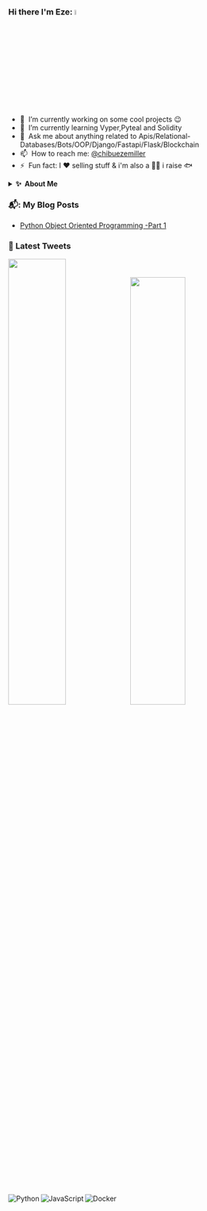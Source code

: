 ### Hi there I'm Eze: <img src="https://media.giphy.com/media/hvRJCLFzcasrR4ia7z/giphy.gif" width="5%">


- 🔭 &nbsp;I’m currently working on some cool projects :wink:
- 🌱 &nbsp;I’m currently learning Vyper,Pyteal and Solidity
- 💬 &nbsp;Ask me about anything related to Apis/Relational-Databases/Bots/OOP/Django/Fastapi/Flask/Blockchain
- 📫 &nbsp;How to reach me: [@chibuezemiller](https://twitter.com/chibuezemiller) 
- ⚡ &nbsp;Fun fact: I :heart: selling stuff  &  i'm also a 🧑‍🌾 i raise 🐟 



<details>
 <summary><b>✨&nbsp;&nbsp;About&nbsp;Me</b></summary>
  <br/>

I am a Sales and Business development professional with over 8 years of experience working for a fortune 500 company turned Fullstack Developer.

### Personal Story
I graduated with a Marketing Degree and have explored the business environment,i have worked in the pharmaceutical space as well as the fmcg sector, my job titles are as follows ;channel innovation executive,Trade marketing representative, Business Development Representaive,Distributor Developer and Sales Manager.

  As a Sales Manager I have Managed and led 11(Eleven) Business Development Represntative and 20 distributors.
  
I have noticed from experience that many business tasks are done manually which led to alot of down time, wastages and ineficiencies.
  
The above business problem of manual and tedious tasks sparked my interest to search for solution ,which led me to programming.
  
Python was my first language and because its the king of automation , it help me speedup processes,improve collaborations and infact i decided to solve the business problem from the side of 💻.


</details>



### 📬:  My Blog Posts
<!-- BLOG-POST-LIST:START -->
- [Python Object Oriented Programming -Part 1](https://ezemillz.hashnode.dev/python-object-oriented-programming-part-1)
<!-- BLOG-POST-LIST:END -->

### 📱 Latest Tweets

<!-- TWITTER:START -->
<!-- TWITTER:END -->







<p float="left">
<img   " width="48%" src ="https://github-readme-stats.vercel.app/api?username=ChibuezeOnejeme&show_icons=true&theme=cobalt" />                                            <img   " width="47%"  src ="https://github-readme-stats.vercel.app/api/top-langs/?username=ChibuezeOnejeme&layout=compact"/>
<p/>
<img align="left" alt ="Python"    src="https://img.shields.io/badge/python-3670A0?style=for-the-badge&logo=python&logoColor=ffdd54"/>
<img align="left" alt="JavaScript" src="https://img.shields.io/badge/javascript-%23323330.svg?style=for-the-badge&logo=javascript&logoColor=%23F7DF1E"/>
<img align="left" alt="Docker"     src="https://img.shields.io/badge/docker-%230db7ed.svg?style=for-the-badge&logo=docker&logoColor=white"/>
